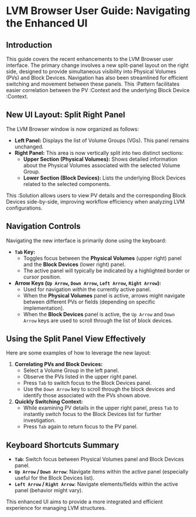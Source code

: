 # LVM Browser User Guide: Navigating the Enhanced UI

## Introduction

This guide covers the recent enhancements to the LVM Browser user interface. The primary change involves a new split-panel layout on the right side, designed to provide simultaneous visibility into Physical Volumes (PVs) and Block Devices. Navigation has also been streamlined for efficient switching and movement between these panels. This :Pattern facilitates easier correlation between the PV :Context and the underlying Block Device :Context.

## New UI Layout: Split Right Panel

The LVM Browser window is now organized as follows:

*   **Left Panel:** Displays the list of Volume Groups (VGs). This panel remains unchanged.
*   **Right Panel:** This area is now vertically split into two distinct sections:
    *   **Upper Section (Physical Volumes):** Shows detailed information about the Physical Volumes associated with the selected Volume Group.
    *   **Lower Section (Block Devices):** Lists the underlying Block Devices related to the selected components.

This :Solution allows users to view PV details and the corresponding Block Devices side-by-side, improving workflow efficiency when analyzing LVM configurations.

## Navigation Controls

Navigating the new interface is primarily done using the keyboard:

*   **`Tab` Key:**
    *   Toggles focus between the **Physical Volumes** (upper right) panel and the **Block Devices** (lower right) panel.
    *   The active panel will typically be indicated by a highlighted border or cursor position.
*   **Arrow Keys (`Up Arrow`, `Down Arrow`, `Left Arrow`, `Right Arrow`):**
    *   Used for navigation *within* the currently active panel.
    *   When the **Physical Volumes** panel is active, arrows might navigate between different PVs or fields (depending on specific implementation).
    *   When the **Block Devices** panel is active, the `Up Arrow` and `Down Arrow` keys are used to scroll through the list of block devices.

## Using the Split Panel View Effectively

Here are some examples of how to leverage the new layout:

1.  **Correlating PVs and Block Devices:**
    *   Select a Volume Group in the left panel.
    *   Observe the PVs listed in the upper right panel.
    *   Press `Tab` to switch focus to the Block Devices panel.
    *   Use the `Down Arrow` key to scroll through the block devices and identify those associated with the PVs shown above.
2.  **Quickly Switching Context:**
    *   While examining PV details in the upper right panel, press `Tab` to instantly switch focus to the Block Devices list for further investigation.
    *   Press `Tab` again to return focus to the PV panel.

## Keyboard Shortcuts Summary

*   **`Tab`**: Switch focus between Physical Volumes panel and Block Devices panel.
*   **`Up Arrow` / `Down Arrow`**: Navigate items within the active panel (especially useful for the Block Devices list).
*   **`Left Arrow` / `Right Arrow`**: Navigate elements/fields within the active panel (behavior might vary).

This enhanced UI aims to provide a more integrated and efficient experience for managing LVM structures.

